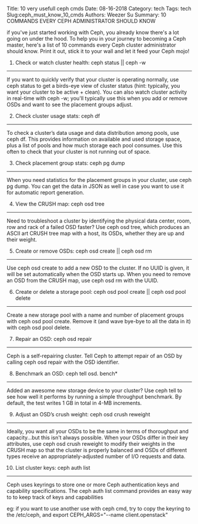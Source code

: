 Title: 10 very usefull ceph cmds
Date: 08-16-2018
Category: tech
Tags: tech
Slug:ceph_must_know_10_cmds 
Authors: Weezer Su
Summary: 10 COMMANDS EVERY CEPH ADMINISTRATOR SHOULD KNOW

if you've just started working with Ceph, you already know there's a lot going on under the hood. To help you in your journey to becoming a Ceph master, here's a list of 10 commands every Ceph cluster administrator should know. Print it out, stick it to your wall and let it feed your Ceph mojo!

1. Check or watch cluster health: ceph status || ceph -w
--------------------
If you want to quickly verify that your cluster is operating normally, use ceph status to get a birds-eye view of cluster status (hint: typically, you want your cluster to be active + clean). You can also watch cluster activity in real-time with ceph -w; you'll typically use this when you add or remove OSDs and want to see the placement groups adjust.

2. Check cluster usage stats: ceph df
--------------------
To check a cluster’s data usage and data distribution among pools, use ceph df. This provides information on available and used storage space, plus a list of pools and how much storage each pool consumes. Use this often to check that your cluster is not running out of space.

3. Check placement group stats: ceph pg dump
--------------------
When you need statistics for the placement groups in your cluster, use ceph pg dump. You can get the data in JSON as well in case you want to use it for automatic report generation.

4. View the CRUSH map: ceph osd tree
--------------------
Need to troubleshoot a cluster by identifying the physical data center, room, row and rack of a failed OSD faster? Use ceph osd tree, which produces an ASCII art CRUSH tree map with a host, its OSDs, whether they are up and their weight.

5. Create or remove OSDs: ceph osd create || ceph osd rm
--------------------
Use ceph osd create to add a new OSD to the cluster. If no UUID is given, it will be set automatically when the OSD starts up. When you need to remove an OSD from the CRUSH map, use ceph osd rm with the UUID.

6. Create or delete a storage pool: ceph osd pool create || ceph osd pool delete
--------------------
Create a new storage pool with a name and number of placement groups with ceph osd pool create. Remove it (and wave bye-bye to all the data in it) with ceph osd pool delete.

7. Repair an OSD: ceph osd repair
--------------------
Ceph is a self-repairing cluster. Tell Ceph to attempt repair of an OSD by calling ceph osd repair with the OSD identifier.

8. Benchmark an OSD: ceph tell osd. bench*
--------------------
Added an awesome new storage device to your cluster? Use ceph tell to see how well it performs by running a simple throughput benchmark. By default, the test writes 1 GB in total in 4-MB increments.

9. Adjust an OSD’s crush weight: ceph osd crush reweight
--------------------
Ideally, you want all your OSDs to be the same in terms of thoroughput and capacity...but this isn't always possible. When your OSDs differ in their key attributes, use ceph osd crush reweight to modify their weights in the CRUSH map so that the cluster is properly balanced and OSDs of different types receive an appropriately-adjusted number of I/O requests and data.

10. List cluster keys: ceph auth list
--------------------
Ceph uses keyrings to store one or more Ceph authentication keys and capability specifications. The ceph auth list command provides an easy way to to keep track of keys and capabilities

eg:
if you want to use another use with ceph cmd, try to copy the keyring to the /etc/ceph, and export CEPH_ARGS="--name client.openstack"
